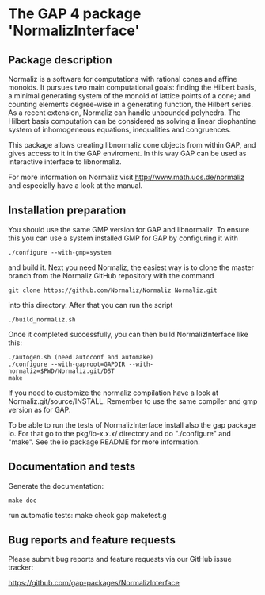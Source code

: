 # The GAP 4 package 'NormalizInterface'

## Package description

Normaliz is a software for computations with rational cones and affine
monoids. It pursues two main computational goals: finding the Hilbert
basis, a minimal generating system of the monoid of lattice points of a
cone; and counting elements degree-wise in a generating function, the
Hilbert series.
As a recent extension, Normaliz can handle unbounded polyhedra. The
Hilbert basis computation can be considered as solving a linear
diophantine system of inhomogeneous equations, inequalities and
congruences.

This package allows creating libnormaliz cone objects from within GAP,
and gives access to it in the GAP enviroment. In this way GAP can be
used as interactive interface to libnormaliz.

For more information on Normaliz visit http://www.math.uos.de/normaliz and
especially have a look at the manual.


## Installation preparation

You should use the same GMP version for GAP and libnormaliz. To ensure
this you can use a system installed GMP for GAP by configuring it with

    ./configure --with-gmp=system

and build it. Next you need Normaliz, the easiest way is to clone the master
branch from the Normaliz GitHub repository with the command

    git clone https://github.com/Normaliz/Normaliz Normaliz.git

into this directory. After that you can run the script
    
    ./build_normaliz.sh

Once it completed successfully, you can then build NormalizInterface
like this:

    ./autogen.sh (need autoconf and automake)
    ./configure --with-gaproot=GAPDIR --with-normaliz=$PWD/Normaliz.git/DST
    make

If you need to customize the normaliz compilation have a look at
Normaliz.git/source/INSTALL. Remember to use the same compiler and gmp
version as for GAP.

To be able to run the tests of NormalizInterface install also the gap package
io. For that go to the pkg/io-x.x.x/ directory and do "./configure" and "make".
See the io package README for more information.


## Documentation and tests

Generate the documentation:
    
    make doc

run automatic tests:
    make check
    gap maketest.g


## Bug reports and feature requests

Please submit bug reports and feature requests via our GitHub issue tracker:

  https://github.com/gap-packages/NormalizInterface
